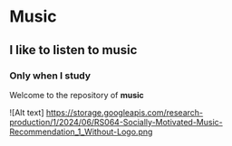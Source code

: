 # Music
## I like to listen to music 
### Only when I study
Welcome to the repository of **music**

![Alt text] https://storage.googleapis.com/research-production/1/2024/06/RS064-Socially-Motivated-Music-Recommendation_1_Without-Logo.png



